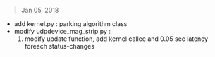 > Jan 05, 2018

- add kernel.py : parking algorithm class
- modify udpdevice_mag_strip.py :
	1. modify update function, add kernel callee and 0.05 sec latency foreach status-changes